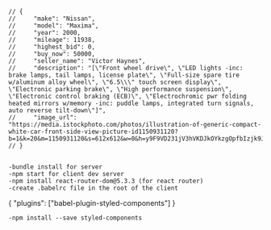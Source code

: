 
    // {
    //     "make": "Nissan",
    //     "model": "Maxima",
    //     "year": 2000,
    //     "mileage": 11938,
    //     "highest_bid": 0,
    //     "buy_now": 50000,
    //     "seller_name": "Victor Haynes",
    //     "description": "[\"Front wheel drive\", \"LED lights -inc: brake lamps, tail lamps, license plate\", \"Full-size spare tire w/aluminum alloy wheel\", \"6.5\\\" touch screen display\", \"Electronic parking brake\", \"High performance suspension\", \"Electronic control braking (ECB)\", \"Electrochromic pwr folding heated mirrors w/memory -inc: puddle lamps, integrated turn signals, auto reverse tilt-down\"]",
    //     "image_url": "https://media.istockphoto.com/photos/illustration-of-generic-compact-white-car-front-side-view-picture-id1150931120?b=1&k=20&m=1150931120&s=612x612&w=0&h=y9F9VD231jV3hVKDJkOYkzgOpfbIzjk9JYkX8z7Ztpg="
    // }


    -bundle install for server
    -npm start for client dev server
    -npm install react-router-dom@5.3.3 (for react router)
    -create .babelrc file in the root of the client
{
    "plugins": ["babel-plugin-styled-components"]
}


    -npm install --save styled-components
